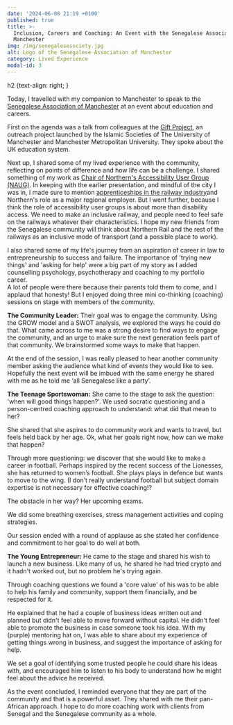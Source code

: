 ```yaml
---
date: '2024-06-08 21:19 +0100'
published: true
title: >-
  Inclusion, Careers and Coaching: An Event with the Senegalese Association of
  Manchester
img: /img/senegalesesociety.jpg
alt: Logo of the Senegalese Association of Manchester
category: Lived Experience
modal-id: 3
---
```

h2 {text-align: right; }

Today, I travelled with my companion to Manchester to speak to the [Senegalese Association of Manchester](https://manchestercommunitycentral.org/contacts/view/269614 "Contact Information") at an event about education and careers. 

First on the agenda was a talk from colleagues at the [Gift Project](https://www.facebook.com/groups/giftproject/ "Gift Project on Facebook"), an outreach project launched by the Islamic Societies of The University of Manchester and Manchester Metropolitan University. They spoke about the UK education system.  

Next up, I shared some of my lived experience with the community, reflecting on points of difference and how life can be a challenge. I shared something of my work as [Chair of Northern's Accessibility User Group (NAUG)](https://www.northernrailway.co.uk/news/northern-appoints-new-chair-train-operators-independent-accessibility-user-group#:~:text=Northern%20has%20appointed%20an%20accessibility,(NAUG)%20since%20its%20inception. "Press Release about NAUG"). In keeping with the earlier presentation, and mindful of the city I was in, I made sure to mention [apprenticeships in the railway industry](https://www.northernrailway.co.uk/careers/early-careers/apprenticeships "Apprenticeships at Northern")and Northern's role as a major regional employer. But I went further, because I think the role of accessibility user groups is about more than disability access. We need to make an inclusive railway, and people need to feel safe on the railways whatever their characteristics. I hope my new friends from the Senegalese community will think about Northern Rail and the rest of the railways as an inclusive mode of transport (and a possible place to work).  

I also shared some of my life's journey from an aspiration of career in law to entrepreneurship to success and failure. The importance of 'trying new things' and 'asking for help' were a big part of my story as I added counselling psychology, psychotherapy and coaching to my portfolio career.  
A lot of people were there because their parents told them to come, and I applaud that honesty! But I enjoyed doing three mini co-thinking (coaching) sessions on stage with members of the community.

**The Community Leader:** Their goal was to engage the community. Using the GROW model and a SWOT analysis, we explored the ways he could do that. What came across to me was a strong desire to find ways to engage the community, and an urge to make sure the next generation feels part of that community. We brainstormed some ways to make that happen.

At the end of the session, I was really pleased to hear another community member asking the audience what kind of events they would like to see. Hopefully the next event will be imbued with the same energy he shared with me as he told me ‘all Senegalese like a party’.

**The Teenage Sportswoman:** She came to the stage to ask the question: 'when will good things happen?'. We used socratic questioning and a person-centred coaching approach to understand: what did that mean to her?

She shared that she aspires to do community work and wants to travel, but feels held back by her age. Ok, what her goals right now, how can we make that happen?

Through more questioning: we discover that she would like to make a career in football. Perhaps inspired by the recent success of the Lionesses, she has returned to women’s football. She plays plays in defence but wants to move to the wing. (I don’t really understand football but subject domain expertise is not necessary for effective coaching!?

The obstacle in her way? Her upcoming exams.

We did some breathing exercises, stress management activities and coping strategies.  

Our session ended with a round of applause as she stated her confidence and commitment to her goal to do well at both.

**The Young Entrepreneur:** He came to the stage and shared his wish to launch a new business. Like many of us, he shared he had tried crypto and it hadn't worked out, but no problem he's trying again.

Through coaching questions we found a 'core value' of his was to be able to help his family and community, support them financially, and be respected for it.  

He explained that he had a couple of business ideas written out and planned but didn't feel able to move forward without capital. He didn't feel able to promote the business in case someone took his idea. With my (purple) mentoring hat on, I was able to share about my experience of getting things wrong in business, and suggest the importance of asking for help.

We set a goal of identifying some trusted people he could share his ideas with, and encouraged him to listen to his body to understand how he might feel about the advice he received.

As the event concluded, I reminded everyone that they are part of the community and that is a powerful asset. They shared with me their pan-African approach. I hope to do more coaching work with clients from Senegal and the Senegalese community as a whole.
##

